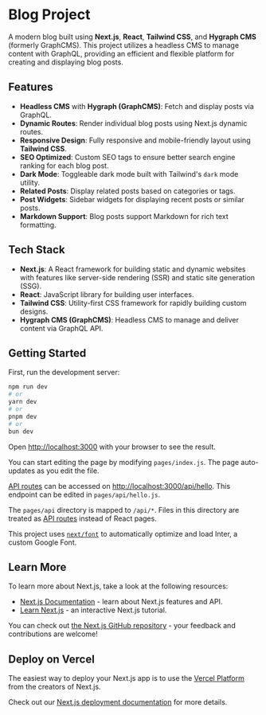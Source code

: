 
# Blog Project

A modern blog built using **Next.js**, **React**, **Tailwind CSS**, and **Hygraph CMS** (formerly GraphCMS). This project utilizes a headless CMS to manage content with GraphQL, providing an efficient and flexible platform for creating and displaying blog posts.

## Features

- **Headless CMS** with **Hygraph (GraphCMS)**: Fetch and display posts via GraphQL.
- **Dynamic Routes**: Render individual blog posts using Next.js dynamic routes.
- **Responsive Design**: Fully responsive and mobile-friendly layout using **Tailwind CSS**.
- **SEO Optimized**: Custom SEO tags to ensure better search engine ranking for each blog post.
- **Dark Mode**: Toggleable dark mode built with Tailwind's `dark` mode utility.
- **Related Posts**: Display related posts based on categories or tags.
- **Post Widgets**: Sidebar widgets for displaying recent posts or similar posts.
- **Markdown Support**: Blog posts support Markdown for rich text formatting.

## Tech Stack

- **Next.js**: A React framework for building static and dynamic websites with features like server-side rendering (SSR) and static site generation (SSG).
- **React**: JavaScript library for building user interfaces.
- **Tailwind CSS**: Utility-first CSS framework for rapidly building custom designs.
- **Hygraph CMS (GraphCMS)**: Headless CMS to manage and deliver content via GraphQL API.

## Getting Started

First, run the development server:

```bash
npm run dev
# or
yarn dev
# or
pnpm dev
# or
bun dev
```

Open [http://localhost:3000](http://localhost:3000) with your browser to see the result.

You can start editing the page by modifying `pages/index.js`. The page auto-updates as you edit the file.

[API routes](https://nextjs.org/docs/api-routes/introduction) can be accessed on [http://localhost:3000/api/hello](http://localhost:3000/api/hello). This endpoint can be edited in `pages/api/hello.js`.

The `pages/api` directory is mapped to `/api/*`. Files in this directory are treated as [API routes](https://nextjs.org/docs/api-routes/introduction) instead of React pages.

This project uses [`next/font`](https://nextjs.org/docs/basic-features/font-optimization) to automatically optimize and load Inter, a custom Google Font.

## Learn More

To learn more about Next.js, take a look at the following resources:

- [Next.js Documentation](https://nextjs.org/docs) - learn about Next.js features and API.
- [Learn Next.js](https://nextjs.org/learn) - an interactive Next.js tutorial.

You can check out [the Next.js GitHub repository](https://github.com/vercel/next.js/) - your feedback and contributions are welcome!

## Deploy on Vercel

The easiest way to deploy your Next.js app is to use the [Vercel Platform](https://vercel.com/new?utm_medium=default-template&filter=next.js&utm_source=create-next-app&utm_campaign=create-next-app-readme) from the creators of Next.js.

Check out our [Next.js deployment documentation](https://nextjs.org/docs/deployment) for more details.
